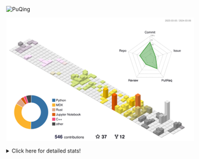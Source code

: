 ![PuQing](https://user-images.githubusercontent.com/27223114/171565019-9a56fae6-b08b-421f-99db-7e830da42371.png)

![](./profile-3d-contrib/profile-season-animate.svg)

<details>
<summary>Click here for detailed stats!</summary>

<!--START_SECTION:waka-->
![Lines of code](https://img.shields.io/badge/From%20Hello%20World%20I%27ve%20Written-1.2%20million%20lines%20of%20code-blue)

**🐱 My GitHub Data** 

> 📦 277.5 kB Used in GitHub's Storage 
 > 
> 🏆 153 Contributions in the Year 2024
 > 
> 🚫 Not Opted to Hire
 > 
> 📜 45 Public Repositories 
 > 
> 🔑 27 Private Repositories 
 > 
**I'm an Early 🐤** 

```text
🌞 Morning                457 commits         ██░░░░░░░░░░░░░░░░░░░░░░░   09.60 % 
🌆 Daytime                2268 commits        ████████████░░░░░░░░░░░░░   47.64 % 
🌃 Evening                1070 commits        ██████░░░░░░░░░░░░░░░░░░░   22.47 % 
🌙 Night                  966 commits         █████░░░░░░░░░░░░░░░░░░░░   20.29 % 
```


📊 **This Week I Spent My Time On** 

```text
💬 Programming Languages: 
Python                   6 hrs 12 mins       █████████████████████░░░░   85.86 % 
Bash                     45 mins             ███░░░░░░░░░░░░░░░░░░░░░░   10.53 % 
JSON                     7 mins              ░░░░░░░░░░░░░░░░░░░░░░░░░   01.70 % 
Jupyter Notebook         4 mins              ░░░░░░░░░░░░░░░░░░░░░░░░░   01.13 % 
Cuda                     2 mins              ░░░░░░░░░░░░░░░░░░░░░░░░░   00.63 % 

🔥 Editors: 
VS Code                  7 hrs 14 mins       █████████████████████████   100.00 % 

💻 Operating System: 
Linux                    7 hrs 11 mins       █████████████████████████   99.29 % 
WSL                      3 mins              ░░░░░░░░░░░░░░░░░░░░░░░░░   00.71 % 
```


<!--END_SECTION:waka-->
</details>
